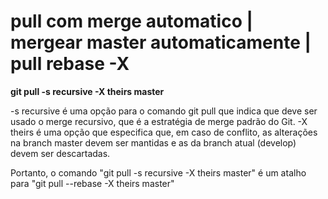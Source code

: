# pull com merge automatico | mergear master automaticamente | pull rebase -X

**git pull -s recursive -X theirs master**

-s recursive é uma opção para o comando git pull que indica que deve ser usado o merge recursivo, que é a estratégia de merge padrão do Git.
-X theirs é uma opção que especifica que, em caso de conflito, as alterações na branch master devem ser mantidas e as da branch atual (develop) devem ser descartadas.

Portanto, o comando "git pull -s recursive -X theirs master" é um atalho para "git pull --rebase -X theirs master"